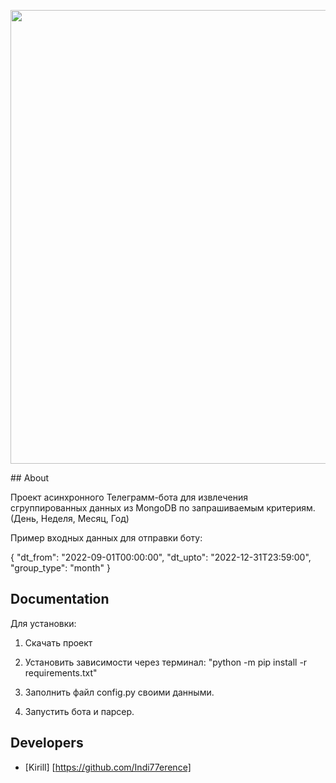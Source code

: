 <p align="center">
      <img src="https://static.nachasi.com/wp-content/uploads/2021/07/Mizhnarodni-telegram-kanaly-pro-kryptu.png" border="0" width="726">
</p>
## About

Проект асинхронного Телеграмм-бота для извлечения сгруппированных данных из MongoDB по запрашиваемым критериям.(День, Неделя, Месяц, Год)


Пример входных данных для отправки боту:

{
  "dt_from": "2022-09-01T00:00:00", 
             "dt_upto": "2022-12-31T23:59:00", 
             "group_type": "month"
}

## Documentation

Для установки:

1. Скачать проект

2. Установить зависимости через терминал:             "python -m pip install -r requirements.txt"

3. Заполнить файл config.py своими данными.

5. Запустить бота и парсер.

## Developers

- [Kirill] [https://github.com/Indi77erence]
